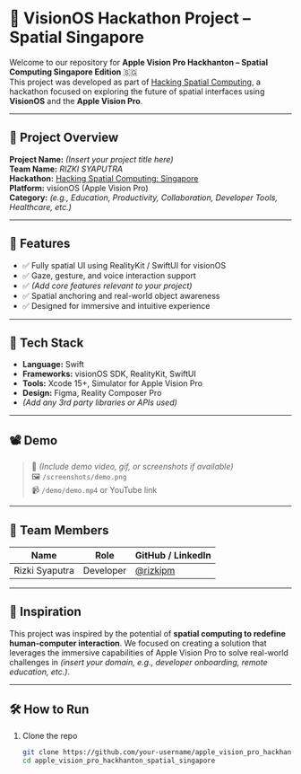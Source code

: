 # 🍎 VisionOS Hackathon Project – Spatial Singapore

Welcome to our repository for **Apple Vision Pro Hackhanton – Spatial Computing Singapore Edition** 🇸🇬  
This project was developed as part of [Hacking Spatial Computing](https://hackingspatialcomputing.notion.site/info), a hackathon focused on exploring the future of spatial interfaces using **VisionOS** and the **Apple Vision Pro**.

---

## 📌 Project Overview

**Project Name:** *(Insert your project title here)*  
**Team Name:** *RIZKI SYAPUTRA*  
**Hackathon:** [Hacking Spatial Computing: Singapore](https://hackingspatialcomputing.notion.site/info)  
**Platform:** visionOS (Apple Vision Pro)  
**Category:** *(e.g., Education, Productivity, Collaboration, Developer Tools, Healthcare, etc.)*

---

## 🚀 Features

- ✅ Fully spatial UI using RealityKit / SwiftUI for visionOS  
- ✅ Gaze, gesture, and voice interaction support  
- ✅ *(Add core features relevant to your project)*  
- ✅ Spatial anchoring and real-world object awareness  
- ✅ Designed for immersive and intuitive experience

---

## 🔧 Tech Stack

- **Language:** Swift  
- **Frameworks:** visionOS SDK, RealityKit, SwiftUI  
- **Tools:** Xcode 15+, Simulator for Apple Vision Pro  
- **Design:** Figma, Reality Composer Pro  
- *(Add any 3rd party libraries or APIs used)*

---

## 📽️ Demo

> 🧠 *(Include demo video, gif, or screenshots if available)*  
> 🖼️ `/screenshots/demo.png`  
> 📹 `/demo/demo.mp4` or YouTube link

---

## 👥 Team Members

| Name          | Role             | GitHub / LinkedIn |
|---------------|------------------|-------------------|
| Rizki Syaputra| Developer        | [@rizkipm](https://github.com/rizkipm) |

---

## 🧠 Inspiration

This project was inspired by the potential of **spatial computing to redefine human-computer interaction**. We focused on creating a solution that leverages the immersive capabilities of Apple Vision Pro to solve real-world challenges in *(insert your domain, e.g., developer onboarding, remote education, etc.)*.

---

## 🛠️ How to Run

1. Clone the repo  
   ```bash
   git clone https://github.com/your-username/apple_vision_pro_hackhanton_spatial_singapore.git
   cd apple_vision_pro_hackhanton_spatial_singapore

